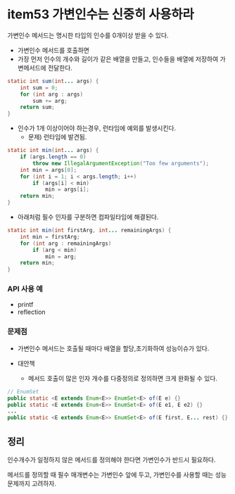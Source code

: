 # item53 가변인수는 신중히 사용하라



가변인수 메서드는 명시한 타입의 인수를 0개이상 받을 수 있다.

- 가변인수 메서드를 호출하면
- 가장 먼저 인수의 개수와 길이가 같은 배열을 만들고, 인수들을 배열에 저장하여 가변메서드에 전달한다.



~~~java
static int sum(int... args) {
    int sum = 0;
    for (int arg : args)
        sum += arg;
    return sum;
}
~~~

- 인수가 1개 이상이어야 하는경우, 런타임에 예외를 발생시킨다.
  - 문제) 런타임에 발견됨.

~~~java
static int min(int... args) {
    if (args.length == 0)
        throw new IllegalArgumentException("Too few arguments");
    int min = args[0];
    for (int i = 1; i < args.length; i++)
        if (args[i] < min)
            min = args[i];
    return min;
}
~~~

- 아래처럼 필수 인자를 구분하면 컴파일타임에 해결된다.

~~~java
static int min(int firstArg, int... remainingArgs) {
    int min = firstArg;
    for (int arg : remainingArgs)
        if (arg < min)
            min = arg;
    return min;
}
~~~



### API 사용 예

- printf
- reflection



### 문제점

- 가변인수 메서드는 호출될 때마다 배열을 할당,초기화하여 성능이슈가 있다.

- 대안책
  - 메서드 호출이 많은 인자 개수를 다중정의로 정의하면 크게 완화될 수 있다.

~~~java
// EnumSet
public static <E extends Enum<E>> EnumSet<E> of(E e) {}
public static <E extends Enum<E>> EnumSet<E> of(E e1, E e2) {}
...
public static <E extends Enum<E>> EnumSet<E> of(E first, E... rest) {}
~~~





## 정리

인수개수가 일정하지 않은 메서드를 정의해야 한다면 가변인수가 반드시 필요하다.

메서드를 정의할 때 필수 매개변수는 가변인수 앞에 두고, 가변인수를 사용할 때는 성능 문제까지 고려하자.